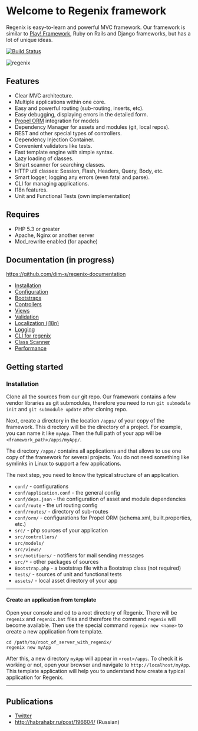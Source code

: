 Welcome to Regenix framework
============================

Regenix is easy-to-learn and powerful MVC framework. Our framework is similar to [Play! Framework](http://playframework.com/),
Ruby on Rails and Django frameworks, but has a lot of unique ideas.

[![Build Status](https://travis-ci.org/dim-s/regenix.png?branch=dev)](https://travis-ci.org/dim-s/regenix)

![regenix](http://develstudio.ru/upload/medialibrary/cf8/cf88db498096a1eba21c75f7910a4ef4.png)

Features
--------
* Clear MVC architecture.
* Multiple applications within one core.
* Easy and powerful routing (sub-routing, inserts, etc).
* Easy debugging, displaying errors in the detailed form.
* [Propel ORM](http://propelorm.org/) integration for models
* Dependency Manager for assets and modules (git, local repos).
* REST and other special types of controllers.
* Dependency Injection Container.
* Convenient validators like tests.
* Fast template engine with simple syntax.
* Lazy loading of classes.
* Smart scanner for searching classes.
* HTTP util classes: Session, Flash, Headers, Query, Body, etc.
* Smart logger, logging any errors (even fatal and parse).
* CLI for managing applications.
* I18n features.
* Unit and Functional Tests (own implementation)


Requires
--------

* PHP 5.3 or greater
* Apache, Nginx or another server
* Mod_rewrite enabled (for apache)

Documentation (in progress)
-------------

https://github.com/dim-s/regenix-documentation

+ [Installation](https://github.com/dim-s/regenix-documentation/blob/master/en/installation.md)
+ [Configuration](https://github.com/dim-s/regenix-documentation/blob/master/en/configuration.md)
+ [Bootstraps](https://github.com/dim-s/regenix-documentation/blob/master/en/bootstraps.md)
+ [Controllers](https://github.com/dim-s/regenix-documentation/blob/master/en/controllers.md)
+ [Views](https://github.com/dim-s/regenix-documentation/blob/master/en/views.md)
+ [Validation](https://github.com/dim-s/regenix-documentation/blob/master/en/validation.md)
+ [Localization (i18n)](https://github.com/dim-s/regenix-documentation/blob/master/en/i18n.md)
+ [Logging](https://github.com/dim-s/regenix-documentation/blob/master/en/logs.md)
+ [CLI for regenix](https://github.com/dim-s/regenix-documentation/blob/master/en/cli.md)
+ [Class Scanner](https://github.com/dim-s/regenix-documentation/blob/master/en/class_scanner.md)
+ [Performance](https://github.com/dim-s/regenix-documentation/blob/master/en/performance.md)

Getting started
---------------

### Installation

Clone all the sources from our git repo. Our framework contains a few vendor libraries as git submodules, 
therefore you need to run `git submodule init` and `git submodule update` after cloning repo.


Next, create a directory in the location `/apps/` of your copy of the framework.
This directory will be the directory of a project. For example, you can name it like `myApp`. Then the full path of your 
app will be `<framework_path>/apps/myApp/`. 

The directory `/apps/` contains all applications and that allows to use one copy of the framework for
several projects. You do not need something like symlinks in Linux to support a few applications. 

The next step, you need to know the typical structure of an application.

* `conf/` - configurations
 * `conf/application.conf` - the general config
 * `conf/deps.json` - the configuration of asset and module dependencies
 * `conf/route` - the url routing config
 * `conf/routes/` - directory of sub-routes
 * `conf/orm/` - configurations for Propel ORM (schema.xml, built.properties, etc.)
* `src/` - php sources of your application
 * `src/controllers/`
 * `src/models/`
 * `src/views/`
 * `src/notifiers/` - notifiers for mail sending messages
 * `src/*` - other packages of sources
 * `Bootstrap.php` - a bootstrap file with a Bootstrap class (not required)
* `tests/` - sources of unit and functional tests
* `assets/` - local asset directory of your app

---

#### Create an application from template

Open your console and cd to a root directory of Regenix. There will be `regenix` and `regenix.bat` 
files and therefore the command `regenix` will become available. Then use the special command `regenix new <name>` to
create a new application from template.

    cd /path/to/root_of_server_with_regenix/
    regenix new myApp
    
After this, a new directory `myApp` will appear in `<root>/apps`. To check it is working or not, open
your browser and navigate to `http://localhost/myApp`. This template application will help you to 
understand how create a typical application for Regenix.

---

## Publications

+ [Twitter](https://twitter.com/regenixnews)
+ http://habrahabr.ru/post/196604/ (Russian)
